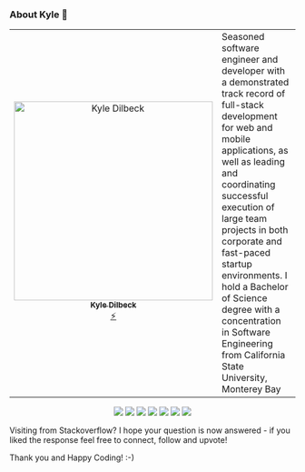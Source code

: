 ### About Kyle 🔭 

<table>
  <tr>
    <td align="center" style="width:25%;"><a href="https://www.linkedin.com/in/kxdilbeck/"><img src="https://xyian.com/_next/image?url=%2F_next%2Fstatic%2Fmedia%2FPrimary.c616d0a2.png&w=640&q=75" width="350px;" alt="Kyle Dilbeck"/><br /><sub><b>Kyle Dilbeck</b></sub></a><br /><a href=https://github.com/XYIAN/yamaha-extensionPack/issues title="Developer">⚡</a></td>
    <td style="width:75%;">Seasoned software engineer and developer with a demonstrated track record of full-stack development for web and mobile applications, as well as leading and coordinating successful execution of large team projects in both corporate and fast-paced startup environments. I hold a Bachelor of Science degree with a concentration in Software Engineering from California State University, Monterey Bay</td>
</table>

<p align="center">
<a href="https://www.linkedin.com/in/kxdilbeck/"/> <img src="https://img.shields.io/badge/LinkedIn-%230077B5.svg?&style=for-the-badge&logo=linkedin&logoColor=white"/></a>
<a href="https://stackoverflow.com/users/23149229/kyle-xyian-dilbeck"/><img src="https://img.shields.io/badge/Stack_Overflow-FE7A16?style=for-the-badge&logo=stack-overflow&logoColor=white"/></a>
<a href="https://giphy.com/channel/MrXYIAN"/><img src="https://img.shields.io/badge/Instagram-E4405F?style=for-the-badge&logo=instagram&logoColor=white"/></a>
<a href="https://marketplace.visualstudio.com/publishers/YAMAHA"><img src="https://img.shields.io/badge/Visual_Studio_Marketplace_(YAMAHA)-0078D4?style=for-the-badge&logo=visual%20studio%20code&logoColor=white"/></a>
<a href="https://KyleDilbeck.com"> <img src="https://img.shields.io/badge/My_Website-fcb103?style=for-the-badge&logo=react&logoColor=black"/></a>
<a href="https://marketplace.visualstudio.com/publishers/XYIAN"/><img src="https://img.shields.io/badge/Visual_Studio_Marketplace_(XYIAN)-0078D4?style=for-the-badge&logo=visual%20studio%20code&logoColor=white"/></a>
<a href="https://stackblitz.com/@XYIAN"> <img src="https://img.shields.io/badge/Stack_Blitz-black?style=for-the-badge&logo=stackblitz&logoColor=white"/> </a>
</p>

Visiting from Stackoverflow? I hope your question is now answered - if you liked the response feel free to connect, follow and upvote! 

Thank you and Happy Coding! :-) 
